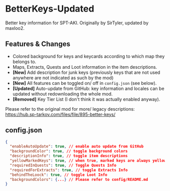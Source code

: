 # BetterKeys-Updated

Better key information for SPT-AKI. Originally by SirTyler, updated by maxloo2.

## Features & Changes

- Colored background for keys and keycards according to which map they belongs to.
- Maps, Extracts, Quests and Loot information in the item descriptions.
- **[New]** Add description for junk keys (previously keys that are not used anywhere are not indicated as such by the mod)
- **[New]** All features can be toggled on/ off in `config.json` (see below).
- **[Updated]** Auto-update from GitHub: key information and locales can be updated without redownloading the whole mod.
- **[Removed]** Key Tier List (I don't think it was actually enabled anyway).

Please refer to the original mod for more/ legacy descriptions: https://hub.sp-tarkov.com/files/file/895-better-keys/

## config.json

```JSON
{
  "enableAutoUpdate": true, // enable auto update from GitHub
  "backgroundColor": true, // toggle background colors
  "descriptionInfo": true, // toggle item descriptions
  "yellowMarkedKeys": true, // when true, marked keys are always yellow (vanilla behavior)
  "requiredInQuests": true, // Toggle Quests Info
  "requiredForExtracts": true, // toggle Extracts Info
  "behindTheLoock": true, // toggle Loot Info
  "backgroundColors": {...} // Please refer to config/README.md
}
```
